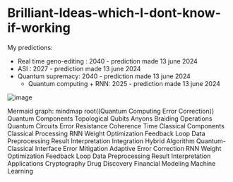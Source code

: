 # Brilliant-Ideas-which-I-dont-know-if-working


My predictions:
- Real time geno-editing : 2040 - prediction made 13 june 2024
- ASI : 2027 - prediction made 13 june 2024
- Quantum supremacy: 2040 - prediction made 13 june 2024
  - Quantum computing + RNN: 2025 - prediction made 13 june 2024



![image](https://github.com/user-attachments/assets/222edf39-1325-4a7d-802e-ecc44cf7e85c)


Mermaid graph:
mindmap
  root((Quantum Computing Error Correction))
    Quantum Components
      Topological Qubits
        Anyons
        Braiding Operations
      Quantum Circuits
        Error Resistance
        Coherence Time
    Classical Components
      Classical Processing
        RNN
          Weight Optimization
          Feedback Loop
          Data Preprocessing
          Result Interpretation
    Integration
      Hybrid Algorithm
        Quantum-Classical Interface
      Error Mitigation
        Adaptive Error Correction
          RNN
            Weight Optimization
            Feedback Loop
            Data Preprocessing
            Result Interpretation
    Applications
      Cryptography
      Drug Discovery
      Financial Modeling
      Machine Learning
